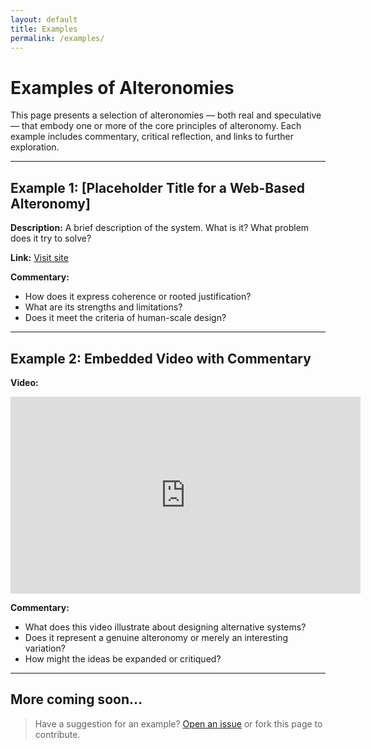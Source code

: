 ```yaml
---
layout: default
title: Examples
permalink: /examples/
---
```


# Examples of Alteronomies

This page presents a selection of alteronomies — both real and speculative — that embody one or more of the core principles of alteronomy. Each example includes commentary, critical reflection, and links to further exploration.

---

## Example 1: [Placeholder Title for a Web-Based Alteronomy]

**Description:** A brief description of the system. What is it? What problem does it try to solve?

**Link:** [Visit site](https://example.com)

**Commentary:**
- How does it express coherence or rooted justification?
- What are its strengths and limitations?
- Does it meet the criteria of human-scale design?

---

## Example 2: Embedded Video with Commentary

**Video:**
<iframe width="560" height="315" src="https://www.youtube.com/embed/VIDEO_ID" title="YouTube video player" frameborder="0" allowfullscreen></iframe>

**Commentary:**
- What does this video illustrate about designing alternative systems?
- Does it represent a genuine alteronomy or merely an interesting variation?
- How might the ideas be expanded or critiqued?

---

## More coming soon...

> Have a suggestion for an example? [Open an issue](https://github.com/NuesR/alteronomie-site/issues) or fork this page to contribute.

